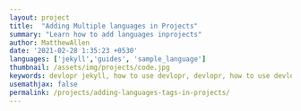 ```yaml
---
layout: project
title:  "Adding Multiple languages in Projects"
summary: "Learn how to add languages inprojects"
author: MatthewAllen
date: '2021-02-28 1:35:23 +0530'
languages: ['jekyll','guides', 'sample_language']
thumbnail: /assets/img/projects/code.jpg
keywords: devlopr jekyll, how to use devlopr, devlopr, how to use devlopr-jekyll, devlopr-jekyll tutorial,best jekyll themes, multi languages and tags
usemathjax: false
permalink: /projects/adding-languages-tags-in-projects/
---
```

